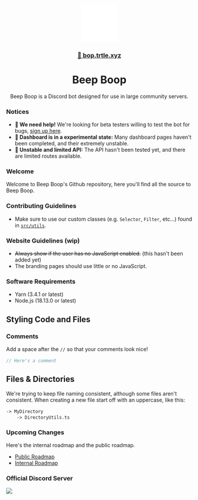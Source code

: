 <div align="center">
<img src="./media/robot.png" width="100rem"/>

<a href="https://bop.trtle.xyz/">
    <h3>
    <a href="https://bop.trtle.xyz/">🔎 bop.trtle.xyz</a>
    </h3>
</a>
<h1>Beep Boop</h1>
Beep Boop is a Discord bot designed for use in large community servers.
</div>

### Notices
- **🔎 We need help!** We're looking for beta testers willing to test the bot for bugs, [sign up here](https://bop.trtle.xyz/beta).
- **🧪 Dashboard is in a experimental state:** Many dashboard pages haven't been completed, and their extremely unstable.
- **🚧 Unstable and limited API:** The API hasn't been tested yet, and there are limited routes available.

### Welcome
Welcome to Beep Boop's Github repository, here you'll find all the source to Beep Boop.

### Contributing Guidelines
- Make sure to use our custom classes (e.g. `Selector`, `Filter`, etc...) found in [`src/utils`](https://github.com/Turtlepaw/beep-boop/blob/37dea1b4eec22005c7d67835f7fb91964729dc59/src/utils).

### Website Guidelines (wip)
- ~~Always show if the user has no JavaScript enabled.~~ (this hasn't been added yet)
- The branding pages should use little or no JavaScript.

### Software Requirements
- Yarn (3.4.1 or latest)
- Node.js (18.13.0 or latest)

## Styling Code and Files
### Comments
Add a space after the `//` so that your comments look nice!

```ts
// Here's a comment
```

## Files & Directories
We're trying to keep file naming consistent, although some files aren't consistent. When creating a new file start off with an uppercase, like this:

```
-> MyDirectory
    -> DirectoryUtils.ts
```

### Upcoming Changes
Here's the internal roadmap and the public roadmap.

- [Public Roadmap](https://www.craft.do/s/JJVExvuEq3ftaw)
- [Internal Roadmap](https://www.craft.do/s/ervTJxSCzWR0cZ)

### Official Discord Server
[![](http://invidget.switchblade.xyz/Rgxv5M6sq9)](https://discord.gg/Rgxv5M6sq9)
